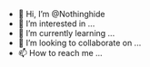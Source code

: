 - 👋 Hi, I’m @Nothinghide
- 👀 I’m interested in ...
- 🌱 I’m currently learning ...
- 💞️ I’m looking to collaborate on ...
- 📫 How to reach me ...

<!---
Nothinghide/Nothinghide is a ✨ special ✨ repository because its `README.md` (this file) appears on your GitHub profile.
You can click the Preview link to take a look at your changes.
--->
